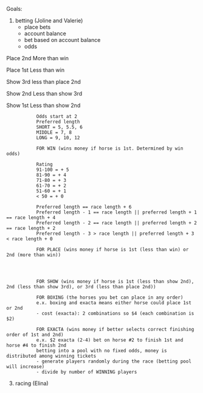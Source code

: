 Goals:

1. betting (Joline and Valerie)
     - place bets
     - account balance
     - bet based on account balance
     - odds

Place 2nd
	More than win

Place 1st
	Less than win
	
Show 3rd 
	less than place 2nd

Show 2nd
	Less than show 3rd

Show 1st
	Less than show 2nd

               Odds start at 2
               Preferred length
               SHORT = 5, 5.5, 6
               MIDDLE = 7, 8
               LONG = 9, 10, 12
               
               FOR WIN (wins money if horse is 1st. Determined by win odds)
       
               Rating 
               91-100 = + 5
               81-90 = + 4
               71-80 = + 3
               61-70 = + 2
               51-60 = + 1
               < 50 = + 0
               
               Preferred length == race length + 6
               Preferred length - 1 == race length || preferred length + 1 == race length + 4
               Preferred length - 2 == race length || preferred length + 2 == race length + 2
               Preferred length - 3 > race length || preferred length + 3 < race length + 0
               
               FOR PLACE (wins money if horse is 1st (less than win) or 2nd (more than win))
  
               
               
               
               FOR SHOW (wins money if horse is 1st (less than show 2nd), 2nd (less than show 3rd), or 3rd (less than place 2nd))
               
               FOR BOXING (the horses you bet can place in any order)
               e.x. boxing and exacta means either horse could place 1st or 2nd
               - cost (exacta): 2 combinations so $4 (each combination is $2)
               
               FOR EXACTA (wins money if better selects correct finishing order of 1st and 2nd)
               e.x. $2 exacta (2-4) bet on horse #2 to finish 1st and horse #4 to finish 2nd
               betting into a pool with no fixed odds, money is distributed among winning tickets
               - generate players randomly during the race (betting pool will increase)
               - divide by number of WINNING players

3. racing (Elina)

